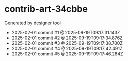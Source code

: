 # contrib-art-34cbbe
Generated by designer tool
- 2025-02-01 commit #1 @ 2025-09-19T09:17:31.143Z
- 2025-02-01 commit #2 @ 2025-09-19T09:17:34.876Z
- 2025-02-01 commit #3 @ 2025-09-19T09:17:38.700Z
- 2025-02-01 commit #4 @ 2025-09-19T09:17:42.491Z
- 2025-02-01 commit #5 @ 2025-09-19T09:17:46.284Z
